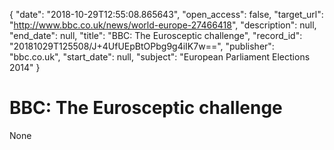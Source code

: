 {
  "date": "2018-10-29T12:55:08.865643", 
  "open_access": false, 
  "target_url": "http://www.bbc.co.uk/news/world-europe-27466418", 
  "description": null, 
  "end_date": null, 
  "title": "BBC:  The Eurosceptic challenge", 
  "record_id": "20181029T125508/J+4UfUEpBtOPbg9g4iIK7w==", 
  "publisher": "bbc.co.uk", 
  "start_date": null, 
  "subject": "European Parliament Elections 2014"
}

# BBC:  The Eurosceptic challenge

None